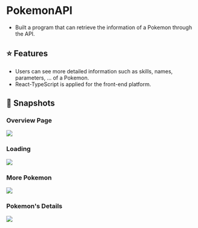 # PokemonAPI
- Built a program that can retrieve the information of a Pokemon through the API. 

## ⭐ Features
- Users can see more detailed information such as skills, names, parameters, ... of a Pokemon.
- React-TypeScript is applied for the front-end platform. 

## 📸 Snapshots
### Overview Page
<p> <img align="center" src="https://i.ibb.co/znhRCZ6/1.png"/> </p>

### Loading
<p> <img align="center" src="https://i.ibb.co/5sMrpH9/2.png"/> </p>

### More Pokemon
<p> <img align="center" src="https://i.ibb.co/rtrmDLq/3.png"/> </p>

### Pokemon's Details
<p> <img align="center" src="https://i.ibb.co/98tDgNc/4.png"/> </p>
 
